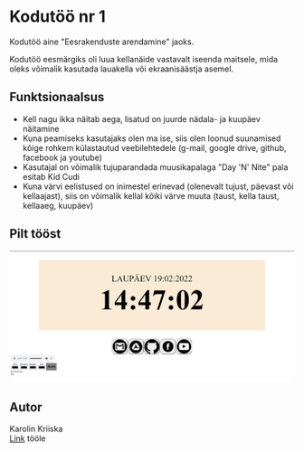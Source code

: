 
# Kodutöö nr 1

Kodutöö aine "Eesrakenduste arendamine" jaoks.

Kodutöö eesmärgiks oli luua kellanäide vastavalt iseenda maitsele, mida oleks võimalik kasutada 
lauakella või ekraanisäästja asemel.


## Funktsionaalsus

* Kell nagu ikka näitab aega, lisatud on juurde nädala- ja kuupäev näitamine
* Kuna peamiseks kasutajaks olen ma ise, siis olen loonud suunamised kõige rohkem külastautud veebilehtedele (g-mail, google drive, github, facebook ja youtube)
* Kasutajal on võimalik tujuparandada muusikapalaga "Day 'N' Nite" pala esitab Kid Cudi
* Kuna värvi eelistused on inimestel erinevad (olenevalt tujust, päevast või kellaajast), siis on võimalik kellal kõiki värve muuta (taust, kella taust, kellaaeg, kuupäev)


## Pilt tööst

![Test Image 1](https://github.com/kkriiska/kodutoo1_Karolin_Kriiska/blob/main/Capture.PNG)

## Autor
Karolin Kriiska  
[Link](http://www.tlu.ee/~kkriiska/EesRak2022/kodutoo1/kell_body.html) tööle




